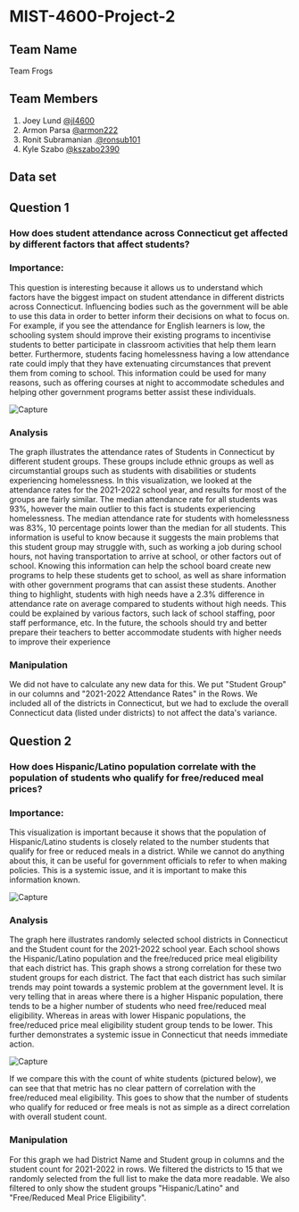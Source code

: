# MIST-4600-Project-2

## Team Name
Team Frogs

## Team Members
1) Joey Lund [@jl4600](https://github.com/jl4600) 
2) Armon Parsa [@armon222](https://github.com/armon222)
3) Ronit Subramanian .[@ronsub101](https://github.com/ronsub101)
4) Kyle Szabo [@kszabo2390](https://github.com/kszabo2390)

## Data set

## Question 1

### How does student attendance across Connecticut get affected by different factors that affect students? 

### Importance:
This question is interesting because it allows us to understand which factors have the biggest impact on student attendance in different districts across Connecticut. Influencing bodies such as the government will be able to use this data in order to better inform their decisions on what to focus on. For example, if you see the attendance for English learners is low, the schooling system should improve their existing programs to incentivise students to better participate in classroom activities that help them learn better. Furthermore, students facing homelessness having a low attendance rate could imply that they have extenuating circumstances that prevent them from coming to school. This information could be used for many reasons, such as offering courses at night to accommodate schedules and helping other government programs better assist these individuals. 


![Capture](https://github.com/armon222/MIST-4600-Project-2/assets/62662242/c3978fb8-356a-438d-ab29-025eda98ea01)

### Analysis
The graph illustrates the attendance rates of Students in Connecticut by different student groups. These groups include ethnic groups as well as circumstantial groups such as students with disabilities or students experiencing homelessness. In this visualization, we looked at the attendance rates for the 2021-2022 school year, and results for most of the groups are fairly similar. The median attendance rate for all students was 93%, however the main outlier to this fact is students experiencing homelessness. The median attendance rate for students with homelessness was 83%, 10 percentage points lower than the median for all students. This information is useful to know because it suggests the main problems that this student group may struggle with, such as working a job during school hours, not having transportation to arrive at school, or other factors out of school. Knowing this information can help the school board create new programs to help these students get to school, as well as share information with other government programs that can assist these students. Another thing to highlight, students with high needs have a 2.3% difference in attendance rate on average compared to students without high needs. This could be explained by various factors, such lack of school staffing, poor staff performance, etc. In the future, the schools should try and better prepare their teachers to better accommodate students with higher needs to improve their experience


### Manipulation
We did not have to calculate any new data for this. We put "Student Group" in our columns and "2021-2022 Attendance Rates" in the Rows. We included all of the districts in Connecticut, but we had to exclude the overall Connecticut data (listed under districts) to not affect the data's variance.

## Question 2

### How does Hispanic/Latino population correlate with the population of students who qualify for free/reduced meal prices?

### Importance:
This visualization is important because it shows that the population of Hispanic/Latino students is closely related to the number students that qualify for free or reduced meals in a district. While we cannot do anything about this, it can be useful for government officials to refer to when making policies. This is a systemic issue, and it is important to make this information known.

![Capture](https://github.com/armon222/MIST-4600-Project-2/assets/62662242/222f9a6d-ce5b-42f2-a70d-b79c016943d0)

### Analysis
The graph here illustrates randomly selected school districts in Connecticut and the Student count for the 2021-2022 school year. Each school shows the Hispanic/Latino population and the free/reduced price meal eligibility that each district has. This graph shows a strong correlation for these two student groups for each district. The fact that each district has such similar trends may point towards a systemic problem at the government level. It is very telling that in areas where there is a higher Hispanic population, there tends to be a higher number of students who need free/reduced meal eligibility. Whereas in areas with lower Hispanic populations, the free/reduced price meal eligibility  student group tends to be lower. This further demonstrates a systemic issue in Connecticut that needs immediate action. 

![Capture](https://github.com/armon222/MIST-4600-Project-2/assets/62662242/0a1cbd96-a5b7-40f9-94d0-68b3b8aa1554)

If we compare this with the count of white students (pictured below), we can see that that metric has no clear pattern of correlation with the free/reduced meal eligibility. This goes to show that the number of students who qualify for reduced or free meals is not as simple as a direct correlation with overall student count.



### Manipulation
For this graph we had District Name and Student group in columns and the student count for 2021-2022 in rows. We filtered the districts to 15 that we randomly selected from the full list to make the data more readable. We also filtered to only show the student groups "Hispanic/Latino" and "Free/Reduced Meal Price Eligibility".
